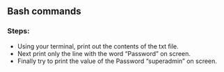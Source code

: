 ## Bash commands

### Steps:

- Using your terminal, print out the contents of the txt file.
- Next print only the line with the word “Password” on screen.
- Finally try to print the value of the Password “superadmin” on screen.
